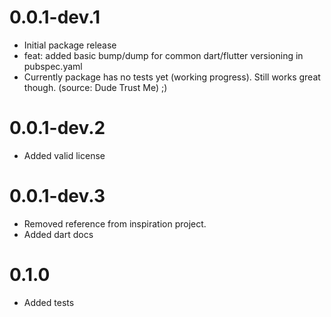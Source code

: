 # 0.0.1-dev.1

* Initial package release
* feat: added basic bump/dump for common dart/flutter versioning in pubspec.yaml
* Currently package has no tests yet (working progress). Still works great though. (source: Dude Trust Me) ;)

# 0.0.1-dev.2

* Added valid license

# 0.0.1-dev.3

* Removed reference from inspiration project.
* Added dart docs

# 0.1.0

* Added tests
